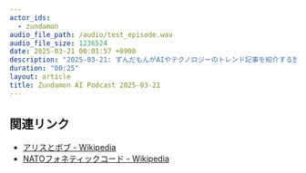 ```yaml
---
actor_ids:
  - zundamon
audio_file_path: /audio/test_episode.wav
audio_file_size: 1236524
date: 2025-03-21 00:01:57 +0900
description: "2025-03-21: ずんだもんがAIやテクノロジーのトレンド記事を紹介する放送です。"
duration: "00:25"
layout: article
title: Zundamon AI Podcast 2025-03-21
---
```


## 関連リンク

- [アリスとボブ - Wikipedia](https://ja.wikipedia.org/wiki/%E3%82%A2%E3%83%AA%E3%82%B9%E3%81%A8%E3%83%9C%E3%83%96)
- [NATOフォネティックコード - Wikipedia](https://ja.wikipedia.org/wiki/NATO%E3%83%95%E3%82%A9%E3%83%8D%E3%83%86%E3%82%A3%E3%83%83%E3%82%AF%E3%82%B3%E3%83%BC%E3%83%89)

